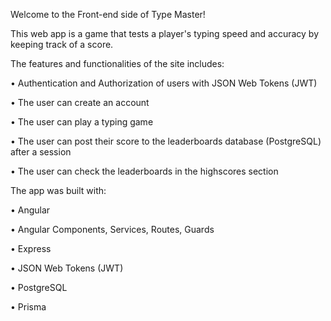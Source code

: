 Welcome to the Front-end side of Type Master!

This web app is a game that tests a player's typing speed and accuracy by keeping track of a score.

The features and functionalities of the site includes:

• Authentication and Authorization of users with JSON Web Tokens (JWT)

• The user can create an account

• The user can play a typing game

• The user can post their score to the leaderboards database (PostgreSQL) after a session

• The user can check the leaderboards in the highscores section

The app was built with:

• Angular

• Angular Components, Services, Routes, Guards

• Express

• JSON Web Tokens (JWT)

• PostgreSQL

• Prisma
